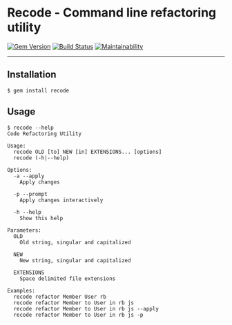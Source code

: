 # Recode - Command line refactoring utility

[![Gem Version](https://badge.fury.io/rb/recode.svg)](https://badge.fury.io/rb/recode)
[![Build Status](https://github.com/DannyBen/recode/workflows/Test/badge.svg)](https://github.com/DannyBen/recode/actions?query=workflow%3ATest)
[![Maintainability](https://api.codeclimate.com/v1/badges/5e766a4651a7320f714f/maintainability)](https://codeclimate.com/github/DannyBen/recode/maintainability)

---

## Installation

    $ gem install recode


## Usage

```
$ recode --help
Code Refactoring Utility

Usage:
  recode OLD [to] NEW [in] EXTENSIONS... [options]
  recode (-h|--help)

Options:
  -a --apply
    Apply changes

  -p --prompt
    Apply changes interactively

  -h --help
    Show this help

Parameters:
  OLD
    Old string, singular and capitalized

  NEW
    New string, singular and capitalized

  EXTENSIONS
    Space delimited file extensions

Examples:
  recode refactor Member User rb
  recode refactor Member to User in rb js
  recode refactor Member to User in rb js --apply
  recode refactor Member to User in rb js -p
```